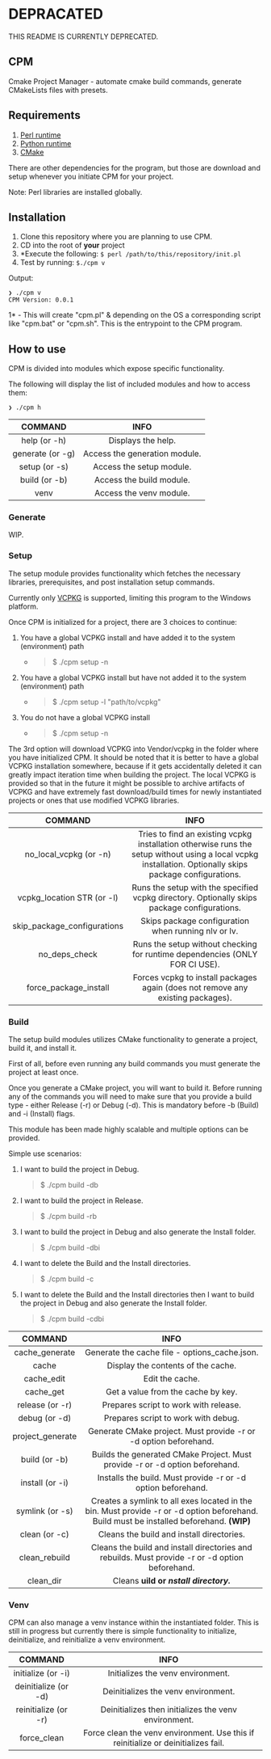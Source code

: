 # DEPRACATED

THIS README IS CURRENTLY DEPRECATED.

## CPM

Cmake Project Manager - automate cmake build commands, generate CMakeLists files with presets.

## Requirements

1. [Perl runtime](https://www.perl.org/)
2. [Python runtime](https://www.python.org/)
3. [CMake](https://cmake.org/)

There are other dependencies for the program, but those are download and setup whenever you initiate CPM for your project.

Note: Perl libraries are installed globally.

## Installation

1. Clone this repository where you are planning to use CPM.
2. CD into the root of **your** project
3. *Execute the following: ``$ perl /path/to/this/repository/init.pl``
4. Test by running: ``$./cpm v``

Output:

```batch
❯ ./cpm v
CPM Version: 0.0.1
```

<p>1* - This will create "cpm.pl" & depending on the OS a corresponding script like "cpm.bat" or "cpm.sh". This is the entrypoint to the CPM program.</p>

## How to use

CPM is divided into modules which expose specific functionality.

The following will display the list of included modules and how to access them:

```batch
❯ ./cpm h
```

|     COMMAND      |             INFO              |
| :--------------: | :---------------------------: |
|   help (or -h)   |      Displays the help.       |
| generate (or -g) | Access the generation module. |
|  setup (or -s)   |   Access the setup module.    |
|  build (or -b)   |   Access the build module.    |
|       venv       |    Access the venv module.    |

### Generate

WIP.

### Setup

The setup module provides functionality which fetches the necessary libraries, prerequisites, and post installation setup commands.

Currently only [VCPKG](https://vcpkg.io/en/) is supported, limiting this program to the Windows platform.

Once CPM is initialized for a project, there are 3 choices to continue:

1. You have a global VCPKG install and have added it to the system (environment) path
   * >$ ./cpm setup -n
2. You have a global VCPKG install but have not added it to the system (environment) path
   * >$ ./cpm setup -l "path/to/vcpkg"
3. You do not have a global VCPKG install
   * >$ ./cpm setup -n

The 3rd option will download VCPKG into Vendor/vcpkg in the folder where you have initialized CPM. It should be noted that it is better to have a global VCPKG installation somewhere, because if it gets accidentally deleted it can greatly impact iteration time when building the project. The local VCPKG is provided so that in the future it might be possible to archive artifacts of VCPKG and have extremely fast download/build times for newly instantiated projects or ones that use modified VCPKG libraries.

|           COMMAND           |                                                                           INFO                                                                           |
| :-------------------------: | :------------------------------------------------------------------------------------------------------------------------------------------------------: |
|   no_local_vcpkg (or -n)    | Tries to find an existing vcpkg installation otherwise runs the setup without using a local vcpkg installation. Optionally skips package configurations. |
| vcpkg_location STR (or -l)  |                               Runs the setup with the specified vcpkg directory. Optionally skips package configurations.                                |
| skip_package_configurations |                                                   Skips package configuration when running nlv or lv.                                                    |
|        no_deps_check        |                                       Runs the setup without checking for runtime dependencies (ONLY FOR CI USE).                                        |
|    force_package_install    |                                     Forces vcpkg to install packages again (does not remove any existing packages).                                      |

### Build

The setup build modules utilizes CMake functionality to generate a project, build it, and install it.

First of all, before even running any build commands you must generate the project at least once.

Once you generate a CMake project, you will want to build it. Before running any of the commands you will need to make sure that you provide a build type - either Release (-r) or Debug (-d). This is mandatory before -b (Build) and -i (Install) flags.

This module has been made highly scalable and multiple options can be provided.

Simple use scenarios:

1. I want to build the project in Debug.
    > $ ./cpm build -db
2. I want to build the project in Release.
    > $ ./cpm build -rb
3. I want to build the project in Debug and also generate the Install folder.
    > $ ./cpm build -dbi
4. I want to delete the Build and the Install directories.
    > $ ./cpm build -c
5. I want to delete the Build and the Install directories then I want to build the project in Debug and also generate the Install folder.
    > $ ./cpm build -cdbi

|     COMMAND      |                                                                   INFO                                                                   |
| :--------------: | :--------------------------------------------------------------------------------------------------------------------------------------: |
|  cache_generate  |                                              Generate the cache file - options_cache.json.                                               |
|      cache       |                                                    Display the contents of the cache.                                                    |
|    cache_edit    |                                                             Edit the cache.                                                              |
|    cache_get     |                                                    Get a value from the cache by key.                                                    |
| release (or -r)  |                                                  Prepares script to work with release.                                                   |
|  debug (or -d)   |                                                   Prepares script to work with debug.                                                    |
| project_generate |                                     Generate CMake project. Must provide -r or -d option beforehand.                                     |
|  build (or -b)   |                               Builds the generated CMake Project. Must provide -r or -d option beforehand.                               |
| install (or -i)  |                                       Installs the build. Must provide -r or -d option beforehand.                                       |
| symlink (or -s)  | Creates a symlink to all exes located in the bin. Must provide -r or -d option beforehand. Build must be installed beforehand. **(WIP)** |
|  clean (or -c)   |                                                Cleans the build and install directories.                                                 |
|  clean_rebuild   |                     Cleans the build and install directories and rebuilds. Must provide -r or -d option beforehand.                      |
|    clean_dir     |                                                  Cleans <b>uild or <i>nstall directory.                                                  |

### Venv

CPM can also manage a venv instance within the instantiated folder. This is still in progress but currently there is simple functionality to initialize, deinitialize, and reinitialize a venv environment.

|       COMMAND        |                                       INFO                                        |
| :------------------: | :-------------------------------------------------------------------------------: |
|  initialize (or -i)  |                         Initializes the venv environment.                         |
| deinitialize (or -d) |                        Deinitializes the venv environment.                        |
| reinitialize (or -r) |               Deinitializes then initializes the venv environment.                |
|     force_clean      | Force clean the venv environment. Use this if reinitialize or deinitializes fail. |
